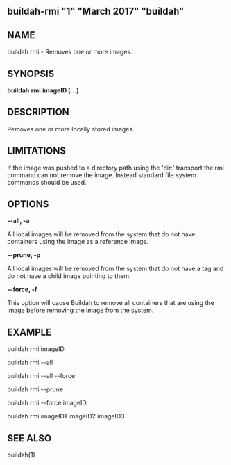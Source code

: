 ## buildah-rmi "1" "March 2017" "buildah"

## NAME
buildah rmi - Removes one or more images.

## SYNOPSIS
**buildah** **rmi** **imageID [...]**

## DESCRIPTION
Removes one or more locally stored images.

## LIMITATIONS
If the image was pushed to a directory path using the 'dir:' transport
the rmi command can not remove the image.  Instead standard file system
commands should be used.

## OPTIONS

**--all, -a**

All local images will be removed from the system that do not have containers using the image as a reference image.

**--prune, -p**

All local images will be removed from the system that do not have a tag and do not have a child image pointing to them.

**--force, -f**

This option will cause Buildah to remove all containers that are using the image before removing the image from the system.

## EXAMPLE

buildah rmi imageID

buildah rmi --all

buildah rmi --all --force

buildah rmi --prune

buildah rmi --force imageID

buildah rmi imageID1 imageID2 imageID3

## SEE ALSO
buildah(1)
